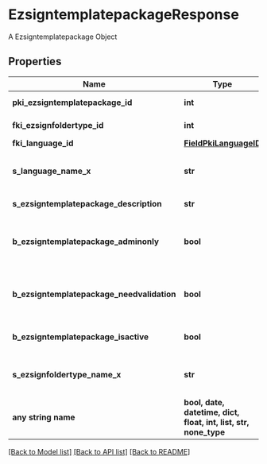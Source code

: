 # EzsigntemplatepackageResponse

A Ezsigntemplatepackage Object

## Properties
Name | Type | Description | Notes
------------ | ------------- | ------------- | -------------
**pki_ezsigntemplatepackage_id** | **int** | The unique ID of the Ezsigntemplatepackage | 
**fki_ezsignfoldertype_id** | **int** | The unique ID of the Ezsignfoldertype. | 
**fki_language_id** | [**FieldPkiLanguageID**](FieldPkiLanguageID.md) |  | 
**s_language_name_x** | **str** | The Name of the Language in the language of the requester | 
**s_ezsigntemplatepackage_description** | **str** | The description of the Ezsigntemplatepackage | 
**b_ezsigntemplatepackage_adminonly** | **bool** | Whether the Ezsigntemplatepackage can be accessed by admin users only (eUserType&#x3D;Normal) | 
**b_ezsigntemplatepackage_needvalidation** | **bool** | Whether the Ezsignbulksend was automatically modified and needs a manual validation | 
**b_ezsigntemplatepackage_isactive** | **bool** | Whether the Ezsigntemplatepackage is active or not | 
**s_ezsignfoldertype_name_x** | **str** | The name of the Ezsignfoldertype in the language of the requester | 
**any string name** | **bool, date, datetime, dict, float, int, list, str, none_type** | any string name can be used but the value must be the correct type | [optional]

[[Back to Model list]](../README.md#documentation-for-models) [[Back to API list]](../README.md#documentation-for-api-endpoints) [[Back to README]](../README.md)


